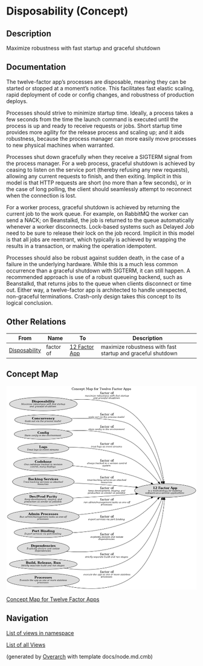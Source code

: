 
# Disposability (Concept)
## Description
Maximize robustness with fast startup and graceful shutdown


## Documentation
The twelve-factor app’s processes are disposable, meaning they can be started or
stopped at a moment’s notice. This facilitates fast elastic scaling, rapid deployment of code
or config changes, and robustness of production deploys.

Processes should strive to minimize startup time. Ideally, a process takes a few seconds from
the time the launch command is executed until the process is up and ready to receive requests
or jobs. Short startup time provides more agility for the release process and scaling up; and
it aids robustness, because the process manager can more easily move processes to new physical
machines when warranted.

Processes shut down gracefully when they receive a SIGTERM signal from the process manager.
For a web process, graceful shutdown is achieved by ceasing to listen on the service port
(thereby refusing any new requests), allowing any current requests to finish, and then exiting.
Implicit in this model is that HTTP requests are short (no more than a few seconds), or in the
case of long polling, the client should seamlessly attempt to reconnect when the connection is
lost.

For a worker process, graceful shutdown is achieved by returning the current job to the work
queue. For example, on RabbitMQ the worker can send a NACK; on Beanstalkd, the job is returned
to the queue automatically whenever a worker disconnects. Lock-based systems such as Delayed
Job need to be sure to release their lock on the job record. Implicit in this model is that
all jobs are reentrant, which typically is achieved by wrapping the results in a transaction,
or making the operation idempotent.

Processes should also be robust against sudden death, in the case of a failure in the
underlying hardware. While this is a much less common occurrence than a graceful shutdown
with SIGTERM, it can still happen. A recommended approach is use of a robust queueing backend,
such as Beanstalkd, that returns jobs to the queue when clients disconnect or time out.
Either way, a twelve-factor app is architected to handle unexpected, non-graceful terminations.
Crash-only design takes this concept to its logical conclusion.
## Other Relations
| From | Name | To | Description |
|---|---|---|---|
| [Disposability](../../software-development/twelve-factor-app/disposability.md) | factor of | [12 Factor App](../../software-development/twelve-factor-app/twelve-factor-app.md) | maximize robustness with fast startup and graceful shutdown |

## Concept Map
![Concept Map for Twelve Factor Apps](../../software-development/twelve-factor-app/concept-view.png)

[Concept Map for Twelve Factor Apps](../../software-development/twelve-factor-app/concept-view.md)


## Navigation
[List of views in namespace](./views-in-namespace.md)

[List of all Views](../../views.md)


(generated by [Overarch](https://github.com/soulspace-org/overarch) with template docs/node.md.cmb)
